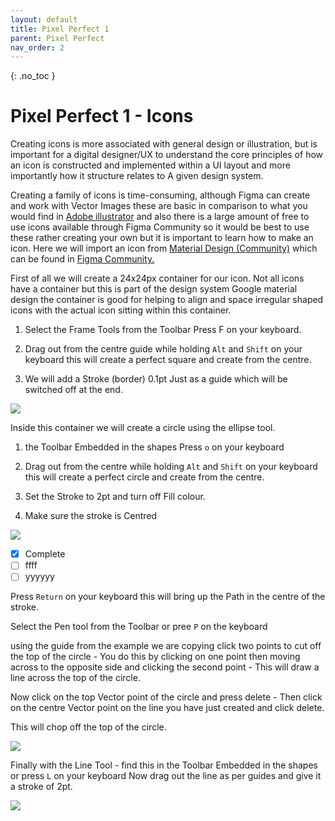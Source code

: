 ```yaml
---
layout: default
title: Pixel Perfect 1
parent: Pixel Perfect
nav_order: 2
---
```


{: .no_toc }

# Pixel Perfect 1 - Icons
 Creating icons is more associated with general design or illustration, but is important for a digital designer/UX to understand the core principles of how an icon is constructed and implemented within a UI layout and more importantly how it structure relates to A given design system.

Creating a family of icons is time-consuming, although Figma can create and work with Vector Images these are basic in comparison to what you would find in [Adobe illustrator](https://help.figma.com/hc/en-us/articles/360040030374-Copy-assets-between-design-tools) and also there is a large amount of free to use icons available through Figma Community so it would be best to use these rather creating your own but it is important to learn how to make an icon. Here we will import an icon from [Material Design (Community)](https://www.figma.com/community/file/1014241558898418245) which can be found in [Figma Community.](https://www.figma.com/community)



First of all we will create a 24x24px container for our icon. Not all icons have a container but this is part of the design system Google material design the container is good for helping to align and space irregular shaped icons with the actual icon sitting within this container.

1. Select the Frame Tools from the Toolbar Press F on your keyboard.

2. Drag out from the centre guide while holding `Alt` and `Shift` on your keyboard this will create a perfect square and create from the centre.

3. We will add a Stroke (border) 0.1pt Just as a guide which will be switched off at the end.

![](../image/../images/pixel_perfect/PPGIF1.png)

Inside this container we will create a circle using the ellipse tool.

1. the Toolbar Embedded in the shapes Press `o` on your keyboard 

2. Drag out from the centre while holding `Alt` and `Shift` on your keyboard this will create a perfect circle and create from the centre.

3. Set the Stroke to 2pt and turn off Fill colour.

4. Make sure the stroke is Centred

![](../image/../images/pixel_perfect/PPGIF2.png)

- [x]  Complete
- [ ]  ffff
- [ ]  yyyyyy

Press `Return` on your keyboard this will bring up the Path in the centre of the stroke.

Select the Pen tool from the Toolbar or pree `P` on the keyboard

 using the guide from the example we are copying click two points to cut off the top of the circle - You do this by clicking on one point then moving across to the opposite side and clicking the second point - This will draw a line across the top of the circle.

 Now click on the top Vector point of the circle and press delete - Then click on the centre Vector point on the line you have just created and click delete.

  This will chop off the top of the circle.
 
![](../image/../images/pixel_perfect/PPGIF3.png)

 Finally with the Line Tool - find this in the Toolbar Embedded in the shapes or press `L` on your keyboard Now drag out the line as per guides and give it a stroke of 2pt.

![](../image/../images/pixel_perfect/PPGIF4.png)